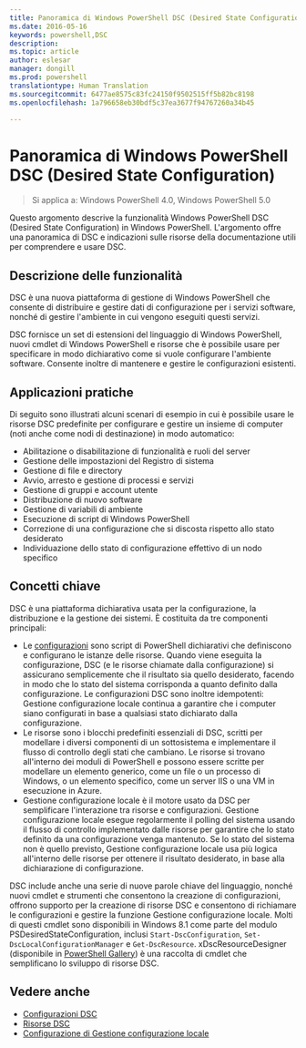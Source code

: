 ```yaml
---
title: Panoramica di Windows PowerShell DSC (Desired State Configuration)
ms.date: 2016-05-16
keywords: powershell,DSC
description: 
ms.topic: article
author: eslesar
manager: dongill
ms.prod: powershell
translationtype: Human Translation
ms.sourcegitcommit: 6477ae8575c83fc24150f9502515ff5b82bc8198
ms.openlocfilehash: 1a796658eb30bdf5c37ea3677f94767260a34b45

---
```


# Panoramica di Windows PowerShell DSC (Desired State Configuration) 

> Si applica a: Windows PowerShell 4.0, Windows PowerShell 5.0

Questo argomento descrive la funzionalità Windows PowerShell DSC (Desired State Configuration) in Windows PowerShell. L'argomento offre una panoramica di DSC e indicazioni sulle risorse della documentazione utili per comprendere e usare DSC.

## Descrizione delle funzionalità
DSC è una nuova piattaforma di gestione di Windows PowerShell che consente di distribuire e gestire dati di configurazione per i servizi software, nonché di gestire l'ambiente in cui vengono eseguiti questi servizi.

DSC fornisce un set di estensioni del linguaggio di Windows PowerShell, nuovi cmdlet di Windows PowerShell e risorse che è possibile usare per specificare in modo dichiarativo come si vuole configurare l'ambiente software. Consente inoltre di mantenere e gestire le configurazioni esistenti.

## Applicazioni pratiche
Di seguito sono illustrati alcuni scenari di esempio in cui è possibile usare le risorse DSC predefinite per configurare e gestire un insieme di computer (noti anche come nodi di destinazione) in modo automatico:

* Abilitazione o disabilitazione di funzionalità e ruoli del server
* Gestione delle impostazioni del Registro di sistema
* Gestione di file e directory
* Avvio, arresto e gestione di processi e servizi
* Gestione di gruppi e account utente
* Distribuzione di nuovo software
* Gestione di variabili di ambiente
* Esecuzione di script di Windows PowerShell
* Correzione di una configurazione che si discosta rispetto allo stato desiderato
* Individuazione dello stato di configurazione effettivo di un nodo specifico

## Concetti chiave
DSC è una piattaforma dichiarativa usata per la configurazione, la distribuzione e la gestione dei sistemi. È costituita da tre componenti principali:

* Le [configurazioni](configurations.md) sono script di PowerShell dichiarativi che definiscono e configurano le istanze delle risorse. Quando viene eseguita la configurazione, DSC (e le risorse chiamate dalla configurazione) si assicurano semplicemente che il risultato sia quello desiderato, facendo in modo che lo stato del sistema corrisponda a quanto definito dalla configurazione. Le configurazioni DSC sono inoltre idempotenti: Gestione configurazione locale continua a garantire che i computer siano configurati in base a qualsiasi stato dichiarato dalla configurazione.
* Le risorse sono i blocchi predefiniti essenziali di DSC, scritti per modellare i diversi componenti di un sottosistema e implementare il flusso di controllo degli stati che cambiano. Le risorse si trovano all'interno dei moduli di PowerShell e possono essere scritte per modellare un elemento generico, come un file o un processo di Windows, o un elemento specifico, come un server IIS o una VM in esecuzione in Azure.
* Gestione configurazione locale è il motore usato da DSC per semplificare l'interazione tra risorse e configurazioni. Gestione configurazione locale esegue regolarmente il polling del sistema usando il flusso di controllo implementato dalle risorse per garantire che lo stato definito da una configurazione venga mantenuto. Se lo stato del sistema non è quello previsto, Gestione configurazione locale usa più logica all'interno delle risorse per ottenere il risultato desiderato, in base alla dichiarazione di configurazione. 

DSC include anche una serie di nuove parole chiave del linguaggio, nonché nuovi cmdlet e strumenti che consentono la creazione di configurazioni, offrono supporto per la creazione di risorse DSC e consentono di richiamare le configurazioni e gestire la funzione Gestione configurazione locale. Molti di questi cmdlet sono disponibili in Windows 8.1 come parte del modulo PSDesiredStateConfiguration, inclusi `Start-DscConfiguration`, `Set-DscLocalConfigurationManager` e `Get-DscResource`. xDscResourceDesigner (disponibile in [PowerShell Gallery](https://www.powershellgallery.com/packages/xDSCResourceDesigner/)) è una raccolta di cmdlet che semplificano lo sviluppo di risorse DSC.

## Vedere anche
* [Configurazioni DSC](configurations.md)
* [Risorse DSC](resources.md)
* [Configurazione di Gestione configurazione locale](metaConfig.md)




<!--HONumber=Aug16_HO3-->


